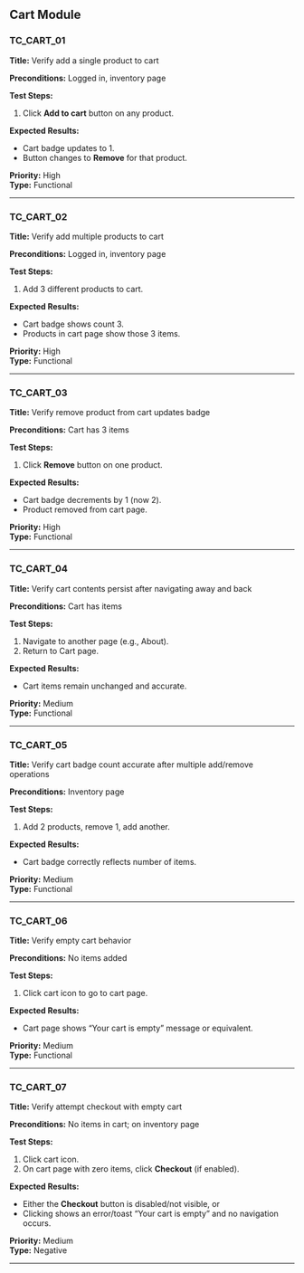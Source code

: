 ## Cart Module

### TC_CART_01  
**Title:** Verify add a single product to cart  

**Preconditions:** Logged in, inventory page  

**Test Steps:**  
1. Click **Add to cart** button on any product.  

**Expected Results:**  
- Cart badge updates to 1.  
- Button changes to **Remove** for that product.  

**Priority:** High  
**Type:** Functional  

---

### TC_CART_02  
**Title:** Verify add multiple products to cart  

**Preconditions:** Logged in, inventory page  

**Test Steps:**  
1. Add 3 different products to cart.  

**Expected Results:**  
- Cart badge shows count 3.  
- Products in cart page show those 3 items.  

**Priority:** High  
**Type:** Functional  

---

### TC_CART_03  
**Title:** Verify remove product from cart updates badge  

**Preconditions:** Cart has 3 items  

**Test Steps:**  
1. Click **Remove** button on one product.  

**Expected Results:**  
- Cart badge decrements by 1 (now 2).  
- Product removed from cart page.  

**Priority:** High  
**Type:** Functional  

---

### TC_CART_04  
**Title:** Verify cart contents persist after navigating away and back  

**Preconditions:** Cart has items  

**Test Steps:**  
1. Navigate to another page (e.g., About).  
2. Return to Cart page.  

**Expected Results:**  
- Cart items remain unchanged and accurate.  

**Priority:** Medium  
**Type:** Functional  

---

### TC_CART_05  
**Title:** Verify cart badge count accurate after multiple add/remove operations  

**Preconditions:** Inventory page  

**Test Steps:**  
1. Add 2 products, remove 1, add another.  

**Expected Results:**  
- Cart badge correctly reflects number of items.  

**Priority:** Medium  
**Type:** Functional  

---

### TC_CART_06  
**Title:** Verify empty cart behavior  

**Preconditions:** No items added  

**Test Steps:**  
1. Click cart icon to go to cart page.  

**Expected Results:**  
- Cart page shows “Your cart is empty” message or equivalent.  

**Priority:** Medium  
**Type:** Functional  

---

### TC_CART_07  
**Title:** Verify attempt checkout with empty cart  

**Preconditions:** No items in cart; on inventory page  

**Test Steps:**  
1. Click cart icon.  
2. On cart page with zero items, click **Checkout** (if enabled).  

**Expected Results:**  
- Either the **Checkout** button is disabled/not visible, or  
- Clicking shows an error/toast “Your cart is empty” and no navigation occurs.  

**Priority:** Medium  
**Type:** Negative  

---